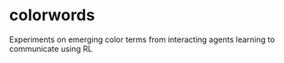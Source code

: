 # colorwords
Experiments on emerging color terms from interacting agents learning to communicate using RL
